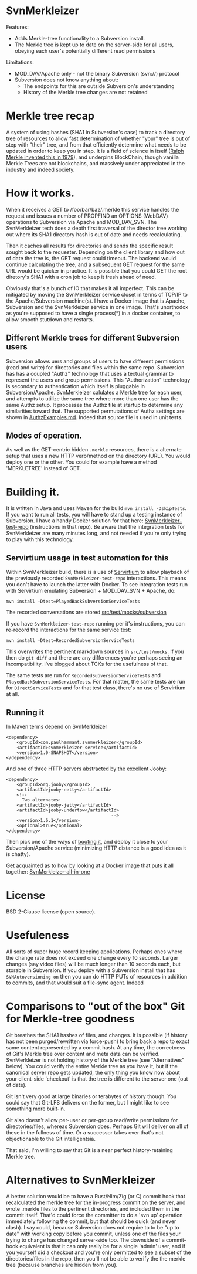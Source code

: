 # SvnMerkleizer


Features:

* Adds Merkle-tree functionality to a Subversion install.
* The Merkle tree is kept up to date on the server-side for all users, obeying each user's potentially different read permissions 

Limitations:

* MOD_DAV/Apache only - not the binary Subversion (svn://) protocol
* Subversion does not know anything about:
  * The endpoints for this are outside Subversion's understanding
  * History of the Merkle tree changes are not retained
  
# Merkle tree recap 

A system of using hashes (SHA1 in Subversion's case) to track a directory tree of resources to allow fast determination 
of whether "your" tree is out of step with "their" tree, and from that efficiently determine what needs to be 
updated in order to keep you in step. It is a field of science in itself ([Ralph Merkle invented this in 1979](https://en.wikipedia.org/wiki/Merkle_tree)), 
and underpins BlockChain, though vanilla Merkle Trees are not blockchains, and massively under appreciated in the 
industry and indeed society. 
  
# How it works.

When it receives a GET to /foo/bar/baz/.merkle this service handles the request and issues a number of 
PROPFIND an OPTIONS (WebDAV) operations to Subversion via Apache and MOD_DAV_SVN. The SvnMerkleizer tech
does a depth first traversal of the director tree working out where its SHA1 directory hash is out of 
date and needs recalculating.

Then it caches all results for directories and sends the specific result sought back to the requester. 
Depending on the client library and how out of date the tree is, the GET request could 
timeout. The backend would continue calculating the tree, and a subsequent GET request for the same URL would
be quicker in practice. It is possible that you could GET the root diretory's SHA1 with a cron job to keep it 
fresh ahead of need.

Obviously that's a bunch of IO that makes it all imperfect.  This can be mitigated by moving the SvnMerkleizer service
closet in terms of TCP/IP to the Apache/Subversion machine(s). I have a Docker image that is Apache, Subversion and the 
SvnMerkleizer service in one image. That's unorthodox as you're supposed to have a single process(*) in a docker
container, to allow smooth stutdown and restarts.

## Different Merkle trees for different Subversion users

Subversion allows uers and groups of users to have different permissions (read and write) for directories and
files within the same repo. Subversion has has a coupled "Authz" technology that uses a textual grammar to
represent the users and group permissions. This "Authorization" technology is secondary to authentication which 
itself is pluggable in Subversion/Apache. SvnMerkleizer calulates a Merkle tree for each user, and attempts to
utilize the same tree where more than one user has the same Authz setup. It processes the Authz file at startup 
to determine any similarities toward that.  The supported permutations of Authz settings are shown in 
[AuthzExamples.md](AuthzExamples.md). Indeed that source file is used in unit tests.

## Modes of operation. 

As well as the GET-centric hidden `.merkle` resources, there is a alternate setup that uses a new HTTP verb/method
on the directory (URL). You would deploy one or the other.  You could for example have a method 'MERKLETREE' 
instead of GET.

# Building it.

It is written in Java and uses Maven for the build `mvn install -DskipTests`. If you want to run all tests, you will have 
to stand up a testing instance of Subversion. I have a handy Docker solution for that here: 
[SvnMerkleizer-test-repo](https://github.com/paul-hammant-fork/SvnMerkleizer-test-repo) (instructions in that repo). 
Be aware that the integration tests for SvnMerkleizer are many minutes long, and not needed if you're only trying 
to play with this technology.

## Servirtium usage in test automation for this

Within SvnMerkleizer build, there is a use of [Servirtium](https://github.com/paul-hammant/servirtium) to allow playback of the previously recorded 
`SvnMerkleizer-test-repo` interactions. This means you don't have to launch the latter with Docker. To see integration 
tests run with Servirtium emulating Subversion + MOD_DAV_SVN + Apache, do:

```
mvn install -Dtest=PlayedBackSubversionServiceTests
```
   
The recorded conversations are stored [src/test/mocks/subversion](https://github.com/paul-hammant/SvnMerkleizer/tree/master/src/test/mocks/subversion)   
   
If you have `SvnMerkleizer-test-repo` running per it's instructions, you can re-record the interactions for the same 
service test: 

```
mvn install -Dtest=RecordedSubversionServiceTests
```

This overwrites the pertinent markdown sources in `src/test/mocks`. If you then do `git diff` and there are any
differences you're perhaps seeing an incompatibility. I've blogged about TCKs for the usefulness of that.
  
The same tests are run for `RecordedSubversionServiceTests` and `PlayedBackSubversionServiceTests`. For that
matter, the same tests are run for `DirectServiceTests` and for that test class, there's no use of Servirtium 
at all.
    
## Running it    

In Maven terms depend on SvnMerkleizer 

```
<dependency>
    <groupId>com.paulhammant.svnmerkleizer</groupId>
    <artifactId>svnmerkleizer-service</artifactId>
    <version>1.0-SNAPSHOT</version>
</dependency>    
```

And one of three HTTP servers abstracted by the excellent Jooby:

```
<dependency>
    <groupId>org.jooby</groupId>
    <artifactId>jooby-netty</artifactId>
    <!-- 
      Two alternates:
    <artifactId>jooby-jetty</artifactId>
    <artifactId>jooby-undertow</artifactId>
                                        -->
    <version>1.6.1</version>
    <optional>true</optional>
</dependency>
```

Then pick one of the ways of [booting it](https://github.com/paul-hammant/SvnMerkleizer/tree/master/src/main/java/com/paulhammant/svnmerkleizer/boot), 
and deploy it close to your Subversion/Apache service (minimizing HTTP distance is a good idea as it is chatty).

Get acquainted as to how by looking at a Docker image that puts it all together: [SvnMerkleizer-all-in-one](https://github.com/paul-hammant/SvnMerkleizer-all-in-one) 

# License

BSD 2-Clause license (open source).

# Usefuleness
    
All sorts of super huge record keeping applications. Perhaps ones where the change rate does not exceed one change every 
10 seconds. Larger changes (say video files) will be much longer than 10 seconds each, but storable in Subversion.
If you deploy with a Subversion install that has `SVNAutoversioning on` then you can do HTTP PUTs of resources in 
addition to commits, and that would suit a file-sync agent.  Indeed
    
# Comparisons to "out of the box" Git for Merkle-tree goodness

Git breathes the SHA1 hashes of files, and changes. It is possible (if history has not been purged/rewritten via force-push) 
to bring back a repo to exact same content represented by a commit hash. At any time, the correctness of Git's
Merkle tree over content and meta data can be verified.  SvnMerkleizer is not holding history of the Merkle tree 
(see "Alternatives" below). You could verify the entire Merkle tree as you have it, but if the canonical server repo gets
updated, the only thing you know now about your client-side 'checkout' is that the tree is different to the server one 
(out of date).
  
Git isn't very good at large binaries or terabytes of history though. You could say that Git-LFS delivers on the 
former, but I might like to see something more built-in.  

Git also doesn't allow per-user or per-group read/write
permissions for directories/files, whereas Subversion does. Perhaps Git will deliver on all of these in the fullness
of time. Or a successor takes over that's not objectionable to the Git intelligentsia.  
  
That said, I'm willing to say that Git is a near perfect history-retaining Merkle tree.
  
# Alternatives to SvnMerkleizer

A better solution would be to have a Rust/Nim/Zig (or C) commit hook that recalculated the merkle tree for the 
in-progress commit on 
the server, and wrote .merkle files to the pertinent directories, and included them in the commit itself. That'd could 
force the committer to do a 'svn up' operation immediately following the commit, but that should be quick (and never 
clash). I say could, because Subversion does not require to to be "up to date" with working copy before you commit, 
unless one of the files your trying to change has changed server-side too. The downside of a commit-hook equivalent is 
that it can only really be for a single 'admin' user, and if you yourself did a checkout and you're only permitted to 
see a subset of the directories/files in the repo, then you'll not be able to verify the the merkle tree (because 
branches are hidden from you).